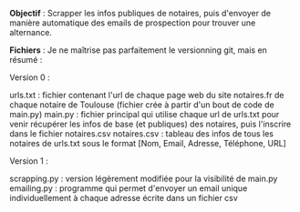 **Objectif** : Scrapper les infos publiques de notaires, puis d'envoyer de manière automatique des emails de prospection pour trouver une alternance.

**Fichiers** : Je ne maîtrise pas parfaitement le versionning git, mais en résumé : 

Version 0 :

  urls.txt : fichier contenant l'url de chaque page web du site notaires.fr de chaque notaire de Toulouse (fichier crée  à partir d'un bout de code de main.py)
  main.py : fichier principal qui utilise chaque url de urls.txt pour venir récupérer les infos de base (et publiques) des notaires, puis l'inscrire dans le fichier notaires.csv
  notaires.csv : tableau des infos de tous les notaires de urls.txt sous le format [Nom,	Email,	Adresse,	Téléphone,	URL]

Version 1 : 

  scrapping.py : version légèrement modifiée pour la visibilité de main.py
  emailing.py : programme qui permet d'envoyer un email unique individuellement à chaque adresse écrite dans un fichier csv 
  
